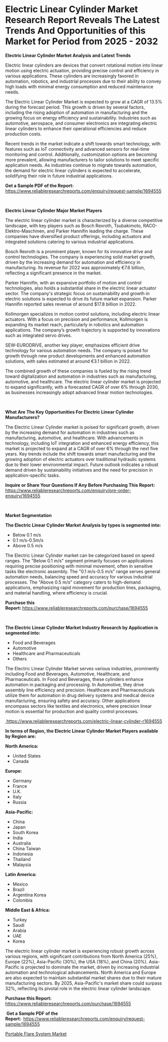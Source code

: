 <p><h1>Electric Linear Cylinder Market Research Report Reveals The Latest Trends And Opportunities of this Market for Period from 2025 - 2032</h1></p><p><strong>Electric Linear Cylinder Market Analysis and Latest Trends</strong></p>
<p><p>Electric linear cylinders are devices that convert rotational motion into linear motion using electric actuation, providing precise control and efficiency in various applications. These cylinders are increasingly favored in automation, robotics, and industrial processes due to their ability to convey high loads with minimal energy consumption and reduced maintenance needs.</p><p>The Electric Linear Cylinder Market is expected to grow at a CAGR of 13.5% during the forecast period. This growth is driven by several factors, including the rising adoption of automation in manufacturing and the growing focus on energy efficiency and sustainability. Industries such as automotive, aerospace, and consumer electronics are integrating electric linear cylinders to enhance their operational efficiencies and reduce production costs.</p><p>Recent trends in the market indicate a shift towards smart technology, with features such as IoT connectivity and advanced sensors for real-time monitoring and control. Additionally, customization options are becoming more prevalent, allowing manufacturers to tailor solutions to meet specific application needs. As industries continue to migrate towards automation, the demand for electric linear cylinders is expected to accelerate, solidifying their role in future industrial applications.</p></p>
<p><strong>Get a Sample PDF of the Report:&nbsp;</strong> <a href="https://www.reliableresearchreports.com/enquiry/request-sample/1694555?utm_campaign=2205&utm_medium=2&utm_source=Github&utm_content=ia&utm_term=17022025&utm_id=electric-linear-cylinder">https://www.reliableresearchreports.com/enquiry/request-sample/1694555</a></p>
<p>&nbsp;</p>
<p><strong>Electric Linear Cylinder Major Market Players</strong></p>
<p><p>The electric linear cylinder market is characterized by a diverse competitive landscape, with key players such as Bosch Rexroth, Tsubakimoto, RACO-Elektro-Maschinen, and Parker Hannifin leading the charge. These companies have diversified product offerings, including actuators and integrated solutions catering to various industrial applications.</p><p>Bosch Rexroth is a prominent player, known for its innovative drive and control technologies. The company is experiencing solid market growth, driven by the increasing demand for automation and efficiency in manufacturing. Its revenue for 2022 was approximately €7.6 billion, reflecting a significant presence in the market.</p><p>Parker Hannifin, with an expansive portfolio of motion and control technologies, also holds a substantial share in the electric linear actuator sector. The company's strategic focus on sustainability and growth in electric solutions is expected to drive its future market expansion. Parker Hannifin reported sales revenue of around $17.8 billion in 2022.</p><p>Kollmorgen specializes in motion control solutions, including electric linear actuators. With a focus on precision and performance, Kollmorgen is expanding its market reach, particularly in robotics and automation applications. The company’s growth trajectory is supported by innovations such as integrated servo drives.</p><p>SEW-EURODRIVE, another key player, emphasizes efficient drive technology for various automation needs. The company is poised for growth through new product developments and enhanced automation solutions, with sales estimated at around €3.1 billion in 2022.</p><p>The combined growth of these companies is fueled by the rising trend toward digitalization and automation in industries such as manufacturing, automotive, and healthcare. The electric linear cylinder market is projected to expand significantly, with a forecasted CAGR of over 6% through 2030, as businesses increasingly adopt advanced linear motion technologies.</p></p>
<p>&nbsp;</p>
<p><strong>What Are The Key Opportunities For Electric Linear Cylinder Manufacturers?</strong></p>
<p><p>The Electric Linear Cylinder market is poised for significant growth, driven by the increasing demand for automation in industries such as manufacturing, automotive, and healthcare. With advancements in technology, including IoT integration and enhanced energy efficiency, this market is projected to expand at a CAGR of over 6% through the next five years. Key trends include the shift towards smart manufacturing and the growing adoption of electric actuators over traditional hydraulic systems due to their lower environmental impact. Future outlook indicates a robust demand driven by sustainability initiatives and the need for precision in application-specific tasks.</p></p>
<p><strong>Inquire or Share Your Questions If Any Before Purchasing This Report:</strong> <a href="https://www.reliableresearchreports.com/enquiry/pre-order-enquiry/1694555?utm_campaign=2205&utm_medium=2&utm_source=Github&utm_content=ia&utm_term=17022025&utm_id=electric-linear-cylinder">https://www.reliableresearchreports.com/enquiry/pre-order-enquiry/1694555</a></p>
<p>&nbsp;</p>
<p><strong>Market Segmentation</strong></p>
<p><strong>The Electric Linear Cylinder Market Analysis by types is segmented into:</strong></p>
<p><ul><li>Below 0.1 m/s</li><li>0.1 m/s-0.5m/s</li><li>Above 0.5 m/s</li></ul></p>
<p><p>The Electric Linear Cylinder market can be categorized based on speed ranges. The "Below 0.1 m/s" segment primarily focuses on applications requiring precise positioning with minimal movement, often in sensitive tasks like electronic assembly. The "0.1 m/s-0.5 m/s" range serves general automation needs, balancing speed and accuracy for various industrial processes. The "Above 0.5 m/s" category caters to high-demand applications, emphasizing rapid movement for production lines, packaging, and material handling, where efficiency is crucial.</p></p>
<p><strong>Purchase this Report:&nbsp;</strong><a href="https://www.reliableresearchreports.com/purchase/1694555?utm_campaign=2205&utm_medium=2&utm_source=Github&utm_content=ia&utm_term=17022025&utm_id=electric-linear-cylinder">https://www.reliableresearchreports.com/purchase/1694555</a></p>
<p>&nbsp;</p>
<p><strong>The Electric Linear Cylinder Market Industry Research by Application is segmented into:</strong></p>
<p><ul><li>Food and Beverages</li><li>Automotive</li><li>Healthcare and Pharmaceuticals</li><li>Others</li></ul></p>
<p><p>The Electric Linear Cylinder Market serves various industries, prominently including Food and Beverages, Automotive, Healthcare, and Pharmaceuticals. In Food and Beverages, these cylinders enhance automation in packaging and processing. In Automotive, they drive assembly line efficiency and precision. Healthcare and Pharmaceuticals utilize them for automation in drug delivery systems and medical device manufacturing, ensuring safety and accuracy. Other applications encompass sectors like textiles and electronics, where precision linear motion is essential for production and quality control processes.</p></p>
<p><a href="https://www.reliableresearchreports.com/electric-linear-cylinder-r1694555?utm_campaign=2205&utm_medium=2&utm_source=Github&utm_content=ia&utm_term=17022025&utm_id=electric-linear-cylinder">&nbsp;https://www.reliableresearchreports.com/electric-linear-cylinder-r1694555</a></p>
<p><strong>In terms of Region, the Electric Linear Cylinder Market Players available by Region are:</strong></p>
<p>
    <p> <strong> North America: </strong>
        <ul>
            <li>United States</li>
            <li>Canada</li>
        </ul>
        </p> 
    <p> <strong> Europe: </strong>
        <ul>
            <li>Germany</li>
            <li>France</li>
            <li>U.K.</li>
            <li>Italy</li>
            <li>Russia</li>
        </ul>
        </p> 
    <p> <strong> Asia-Pacific: </strong>
        <ul>
            <li>China</li>
            <li>Japan</li>
            <li>South Korea</li>
            <li>India</li>
            <li>Australia</li>
            <li>China Taiwan</li>
            <li>Indonesia</li>
            <li>Thailand</li>
            <li>Malaysia</li>
        </ul>
        </p> 
    <p> <strong> Latin America: </strong>
        <ul>
            <li>Mexico</li>
            <li>Brazil</li>
            <li>Argentina Korea</li>
            <li>Colombia</li>
        </ul>
        </p> 
    <p> <strong> Middle East & Africa: </strong>
        <ul>
            <li>Turkey</li>
            <li>Saudi</li>
            <li>Arabia</li>
            <li>UAE</li>
            <li>Korea</li>
        </ul>
    </p>
    </p>
<p><p>The electric linear cylinder market is experiencing robust growth across various regions, with significant contributions from North America (25%), Europe (22%), Asia-Pacific (30%), the USA (18%), and China (20%). Asia-Pacific is projected to dominate the market, driven by increasing industrial automation and technological advancements. North America and Europe are also expected to maintain substantial market shares due to their mature manufacturing sectors. By 2025, Asia-Pacific's market share could surpass 32%, reflecting its pivotal role in the electric linear cylinder landscape.</p></p>
<p><strong>Purchase this Report: </strong><a href="https://www.reliableresearchreports.com/purchase/1694555?utm_campaign=2205&utm_medium=2&utm_source=Github&utm_content=ia&utm_term=17022025&utm_id=electric-linear-cylinder">https://www.reliableresearchreports.com/purchase/1694555</a></p>
<p>&nbsp;<strong>Get a Sample PDF of the Report:&nbsp;&nbsp;</strong><a href="https://www.reliableresearchreports.com/enquiry/request-sample/1694555?utm_campaign=2205&utm_medium=2&utm_source=Github&utm_content=ia&utm_term=17022025&utm_id=electric-linear-cylinder">https://www.reliableresearchreports.com/enquiry/request-sample/1694555</a></p>
<p><strong></strong></p>
<p><p><a href="https://github.com/SanjidaKhan901/Market-Research-Report-List-1/blob/main/portable-flare-system-market.md?utm_campaign=2205&utm_medium=2&utm_source=Github&utm_content=ia&utm_term=17022025&utm_id=electric-linear-cylinder">Portable Flare System Market</a></p></p>